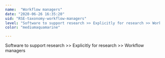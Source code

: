 ```yaml
---
name:  "Workflow managers"
date: "2020-06-26 16:35:20"
uid: "RSE-taxonomy-workflow-managers"
level: "Software to support research >> Explicitly for research >> Workflow managers"
color: "mediumaquamarine"

---
```


Software to support research >> Explicitly for research >> Workflow managers